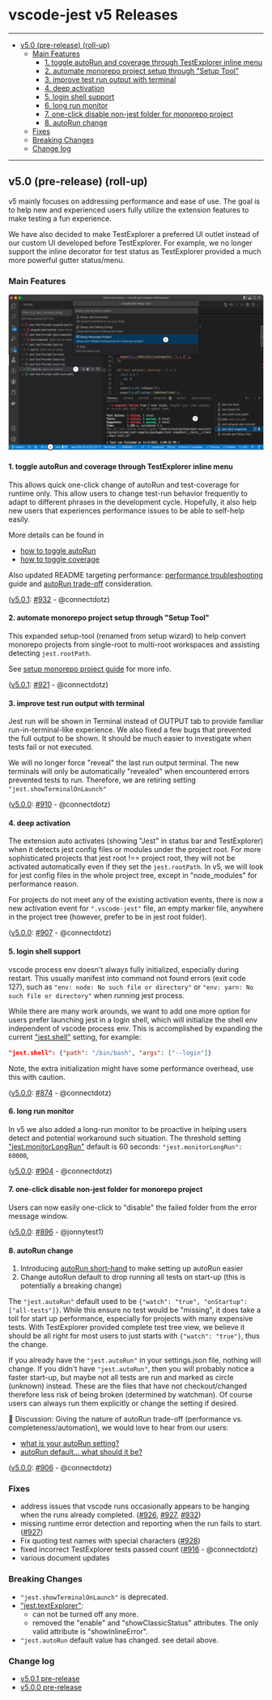 # vscode-jest v5 Releases <!-- omit in toc --> 

---
- [v5.0 (pre-release) (roll-up)](#v50-pre-release-roll-up)
  - [Main Features](#main-features)
    - [1. toggle autoRun and coverage through TestExplorer inline menu](#1-toggle-autorun-and-coverage-through-testexplorer-inline-menu)
    - [2. automate monorepo project setup through "Setup Tool"](#2-automate-monorepo-project-setup-through-setup-tool)
    - [3. improve test run output with terminal](#3-improve-test-run-output-with-terminal)
    - [4. deep activation](#4-deep-activation)
    - [5. login shell support](#5-login-shell-support)
    - [6. long run monitor](#6-long-run-monitor)
    - [7. one-click disable non-jest folder for monorepo project](#7-one-click-disable-non-jest-folder-for-monorepo-project)
    - [8. autoRun change](#8-autorun-change)
  - [Fixes](#fixes)
  - [Breaking Changes](#breaking-changes)
  - [Change log](#change-log)

---
## v5.0 (pre-release) (roll-up)

v5 mainly focuses on addressing performance and ease of use. The goal is to help new and experienced users fully utilize the extension features to make testing a fun experience.

We have also decided to make TestExplorer a preferred UI outlet instead of our custom UI developed before TestExplorer. For example, we no longer support the inline decorator for test status as TestExplorer provided a much more powerful gutter status/menu.
### Main Features

![main-features-5.0](images/../../images/main-features-5.0.1.jpg)

#### 1. toggle autoRun and coverage through TestExplorer inline menu
This allows quick one-click change of autoRun and test-coverage for runtime only. This allow users to change test-run behavior frequently to adapt to different phrases in the development cycle. Hopefully, it also help new users that experiences performance issues to be able to self-help easily.

More details can be found in 
- [how to toggle autoRun](../README.md#how-to-toggle-auto-run)
- [how to toggle coverage](../README.md#how-to-toggle-coverage)
  
Also updated README targeting performance: [performance troubleshooting](https://github.com/jest-community/vscode-jest#performance-issue) guide and [autoRun trade-off](../README.md#autorun) consideration.
    
  ([v5.0.1](https://github.com/jest-community/vscode-jest/releases/tag/v5.0.1): [#932](https://github.com/jest-community/vscode-jest/pull/932) - @connectdotz)
  
#### 2. automate monorepo project setup through "Setup Tool"

This expanded setup-tool (renamed from setup wizard) to help convert monorepo projects from single-root to multi-root workspaces and assisting detecting `jest.rootPath`.

See [setup monorepo project guide](https://github.com/jest-community/vscode-jest/blob/master/setup-wizard.md#setup-monorepo-project) for more info.

([v5.0.1](https://github.com/jest-community/vscode-jest/releases/tag/v5.0.1): [#921](https://github.com/jest-community/vscode-jest/pull/921) - @connectdotz)

#### 3. improve test run output with terminal

Jest run will be shown in Terminal instead of OUTPUT tab to provide familiar run-in-terminal-like experience. We also fixed a few bugs that prevented the full output to be shown. It should be much easier to investigate when tests fail or not executed. 

We will no longer force "reveal" the last run output terminal. The new terminals will only be automatically "revealed" when encountered errors prevented tests to run. Therefore, we are retiring setting `"jest.showTerminalOnLaunch"`

([v5.0.0](https://github.com/jest-community/vscode-jest/releases/tag/v5.0.0): [#910](https://github.com/jest-community/vscode-jest/pull/910) - @connectdotz)

#### 4. deep activation

The extension auto activates (showing "Jest" in status bar and TestExplorer) when it detects jest config files or modules under the project root. For more sophisticated projects that jest root !== project root, they will not be activated automatically even if they set the `jest.rootPath`. In v5, we will look for jest config files in the whole project tree, except in "node_modules" for performance reason.

For projects do not meet any of the existing activation events, there is now a new activation event for  `".vscode-jest"` file, an empty marker file, anywhere in the project tree (however, prefer to be in jest root folder). 

([v5.0.0](https://github.com/jest-community/vscode-jest/releases/tag/v5.0.0): [#907](https://github.com/jest-community/vscode-jest/pull/907) - @connectdotz)

#### 5. login shell support

vscode process env doesn't always fully initialized, especially during restart. This usually manifest into command not found errors (exit code 127), such as `"env: node: No such file or directory"` or `"env: yarn: No such file or directory"` when running jest process. 

While there are many work arounds, we want to add one more option for users prefer launching jest in a login shell, which will initialize the shell env independent of vscode process env. This is accomplished by expanding the current ["jest.shell"](../README.md#shell) setting, for example:
```json
"jest.shell": {"path": "/bin/bash", "args": ["--login"]}
```

Note, the extra initialization might have some performance overhead, use this with caution.

([v5.0.0](https://github.com/jest-community/vscode-jest/releases/tag/v5.0.0): [#874](https://github.com/jest-community/vscode-jest/pull/874) - @connectdotz)

#### 6. long run monitor

In v5 we also added a long-run monitor to be proactive in helping users detect and potential workaround such situation. The threshold setting ["jest.monitorLongRun"](../README.md#monitorlongrun) default is 60 seconds: `"jest.monitorLongRun": 60000`, 

([v5.0.0](https://github.com/jest-community/vscode-jest/releases/tag/v5.0.0): [#904](https://github.com/jest-community/vscode-jest/pull/904) - @connectdotz)

#### 7. one-click disable non-jest folder for monorepo project

Users can now easily one-click to "disable" the failed folder from the error message window. 

([v5.0.0](https://github.com/jest-community/vscode-jest/releases/tag/v5.0.0): [#896](https://github.com/jest-community/vscode-jest/pull/896) - @jonnytest1) 

#### 8. autoRun change

1. Introducing [autoRun short-hand](../README.md#autorun-config) to make setting up autoRun easier 
2. Change autoRun default to drop running all tests on start-up (this is potentially a breaking change)
  
The `"jest.autoRun"` default used to be `{"watch": "true", "onStartup": ["all-tests"]}`. While this ensure no test would be "missing", it does take a toll for start up performance, especially for projects with many expensive tests. With TestExplorer provided complete test tree view, we believe it should be all right for most users to just starts with `{"watch": "true"}`, thus the change.

If you already have the `"jest.autoRun"` in your settings.json file, nothing will change. If you didn't have `"jest.autoRun"`, then you will probably notice a faster start-up, but maybe not all tests are run and marked as circle (unknown) instead. These are the files that have not checkout/changed therefore less risk of being broken (determined by watchman). Of course users can always run them explicitly or change the setting if desired.

:speech_balloon: Discussion: Giving the nature of autoRun trade-off (performance vs. completeness/automation), we would love to hear from our users:
- [what is your autoRun setting?](https://github.com/jest-community/vscode-jest/discussions/933)
- [autoRun default... what should it be?](https://github.com/jest-community/vscode-jest/discussions/934)


([v5.0.0](https://github.com/jest-community/vscode-jest/releases/tag/v5.0.0): [#906](https://github.com/jest-community/vscode-jest/pull/906) - @connectdotz)

### Fixes
- address issues that vscode runs occasionally appears to be hanging when the runs already completed. ([#926](https://github.com/jest-community/vscode-jest/pull/926), [#927](https://github.com/jest-community/vscode-jest/pull/927), [#932](https://github.com/jest-community/vscode-jest/pull/932))  
- missing runtime error detection and reporting when the run fails to start. ([#927](https://github.com/jest-community/vscode-jest/pull/927))
- Fix quoting test names with special characters ([#928](https://github.com/jest-community/vscode-jest/pull/928))
- fixed incorrect TestExplorer tests passed count ([#916](https://github.com/jest-community/vscode-jest/pull/916) - @connectdotz)
- various document updates

### Breaking Changes
- `"jest.showTerminalOnLaunch"` is deprecated. 
- ["jest.textExplorer"](../README.md#testexplorer): 
  - can not be turned off any more. 
  - removed the "enable" and "showClassicStatus" attributes. The only valid attribute is "showInlineError".
- `"jest.autoRun` default value has changed. see detail above.
### Change log
- [v5.0.1 pre-release](https://github.com/jest-community/vscode-jest/releases/tag/v5.0.1)
- [v5.0.0 pre-release](https://github.com/jest-community/vscode-jest/releases/tag/v5.0.0)

